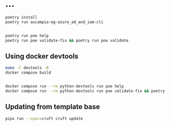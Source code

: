# ...

```bash
poetry install
poetry run aucampia-eg-azure_ad_and_iam-cli


poetry run poe help
poetry run poe validate-fix && poetry run poe validate

```

## Using docker devtools

```bash
make -C devtools -B
docker compose build


docker compose run --rm python-devtools run poe help
docker compose run --rm python-devtools run poe validate-fix && poetry run poe validate

```

## Updating from template base

```bash
pipx run --spec=cruft cruft update
```
